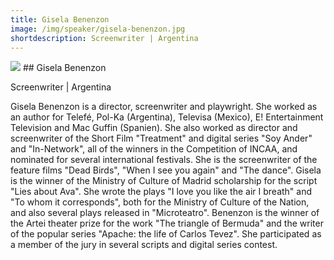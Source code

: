 ```yaml
---
title: Gisela Benenzon
image: /img/speaker/gisela-benenzon.jpg
shortdescription: Screenwriter | Argentina
---
```

<img src="/img/speaker/gisela-benenzon.jpg">
## Gisela Benenzon

Screenwriter | Argentina

Gisela Benenzon is a director, screenwriter and playwright. She worked as an author for Telefé, Pol-Ka (Argentina), Televisa (Mexico), E! Entertainment Television and Mac Guffin (Spanien). She also worked as director and screenwriter of the Short Film "Treatment" and digital series "Soy Ander" and "In-Network", all of the winners in the Competition of INCAA, and nominated for several international festivals. She is the screenwriter of the feature films "Dead Birds", "When I see you again" and "The dance". Gisela is the winner of the Ministry of Culture of Madrid scholarship for the script "Lies about Ava". She wrote the plays "I love you like the air I breath" and "To whom it corresponds", both for the Ministry of Culture of the Nation, and also several plays released in "Microteatro". Benenzon is the winner of the Artei theater prize for the work "The triangle of Bermuda" and the writer of the popular series "Apache: the life of Carlos Tevez". She participated as a member of the jury in several scripts and digital series contest.

